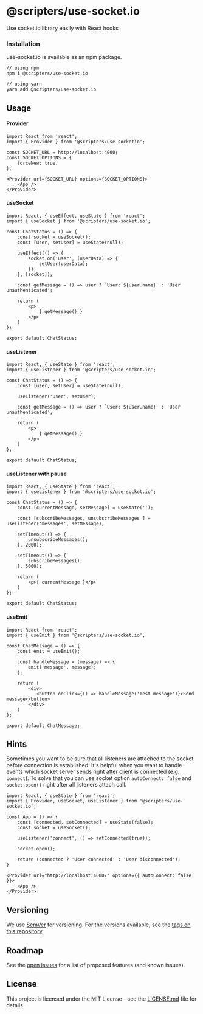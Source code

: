# @scripters/use-socket.io

Use socket.io library easily with React hooks

### Installation

use-socket.io is available as an npm package.

```
// using npm
npm i @scripters/use-socket.io

// using yarn
yarn add @scripters/use-socket.io
```

## Usage

#### Provider
```
import React from 'react';
import { Provider } from '@scripters/use-socketio';

const SOCKET_URL = http://localhost:4000;
const SOCKET_OPTIONS = {
    forceNew: true,
};

<Provider url={SOCKET_URL} options={SOCKET_OPTIONS}>
    <App />
</Provider>
```

#### useSocket
```
import React, { useEffect, useState } from 'react';
import { useSocket } from '@scripters/use-socket.io';

const ChatStatus = () => {
    const socket = useSocket();
    const [user, setUser] = useState(null);

    useEffect(() => {
        socket.on('user', (userData) => {
            setUser(userData);
        });
    }, [socket]);

    const getMessage = () => user ? `User: ${user.name}` : 'User unauthenticated';

    return (
        <p>
            { getMessage() }
        </p>
    )
};

export default ChatStatus;
```

#### useListener

```
import React, { useState } from 'react';
import { useListener } from '@scripters/use-socket.io';

const ChatStatus = () => {
    const [user, setUser] = useState(null);
    
    useListener('user', setUser);

    const getMessage = () => user ? `User: ${user.name}` : 'User unauthenticated';

    return (
        <p>
            { getMessage() }
        </p>
    )
};

export default ChatStatus;
```

#### useListener with pause

```
import React, { useState } from 'react';
import { useListener } from '@scripters/use-socket.io';

const ChatStatus = () => {
    const [currentMessage, setMessage] = useState('');
    
    const [subscribeMessages, unsubscribeMessages ] = useListener('messages', setMessage);

    setTimeout(() => {
        unsubscribeMessages();
    }, 2000);

    setTimeout(() => {
        subscribeMessages();
    }, 5000);

    return (
        <p>{ currentMessage }</p>
    )
};

export default ChatStatus;
```

#### useEmit

```
import React from 'react';
import { useEmit } from '@scripters/use-socket.io';

const ChatMessage = () => {
    const emit = useEmit();

    const handleMessage = (message) => {
        emit('message', message);
    };

    return (
        <div>
           <button onClick={() => handleMessage('Test message')}>Send message</button>
        </div>
    )
};

export default ChatMessage;

```

## Hints

Sometimes you want to be sure that all listeners are attached to the socket before connection is established. It's helpful when you want to handle events which socket server sends right after client is connected (e.g. `connect`). To solve that you can use socket option `autoConnect: false` and `socket.open()` right after all listeners attach call.

```
import React, { useState } from 'react';
import { Provider, useSocket, useListener } from '@scripters/use-socket.io';

const App = () => {
    const [connected, setConnected] = useState(false);
    const socket = useSocket();

    useListener('connect', () => setConnected(true));

    socket.open();

    return (connected ? 'User connected' : 'User disconnected');
}

<Provider url="http://localhost:4000/" options={{ autoConnect: false }}>
    <App />
</Provider>
```

## Versioning

We use [SemVer](http://semver.org/) for versioning. For the versions available, see the [tags on this repository](https://github.com/scripters-dev/use-socket.io/tags). 

## Roadmap
See the [open issues](https://github.com/scripters-dev/use-socket.io/issues) for a list of proposed features (and known issues).

## License

This project is licensed under the MIT License - see the [LICENSE.md](LICENSE.md) file for details
